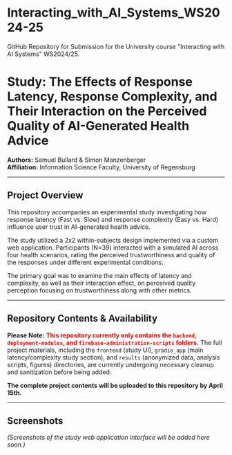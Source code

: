 # Interacting_with_AI_Systems_WS2024-25
GitHub Repository for Submission for the University course "Interacting with AI Systems" WS2024/25.

# Study: The Effects of Response Latency, Response Complexity, and Their Interaction on the Perceived Quality of AI-Generated Health Advice

**Authors:** Samuel Bullard & Simon Manzenberger  
**Affiliation:** Information Science Faculty, University of Regensburg

---

## Project Overview

This repository accompanies an experimental study investigating how response latency (Fast vs. Slow) and response complexity (Easy vs. Hard) influence user trust in AI-generated health advice.

The study utilized a 2x2 within-subjects design implemented via a custom web application. Participants (N=39) interacted with a simulated AI across four health scenarios, rating the perceived trustworthiness and quality of the responses under different experimental conditions.

The primary goal was to examine the main effects of latency and complexity, as well as their interaction effect, on perceived quality perception focusing on trustworthiness along with other metrics.

---

## Repository Contents & Availability

**Please Note:** <font color="red">**This repository currently only contains the `backend`, `deployment-modules`, and `firebase-administration-scripts` folders.**</font> The full project materials, including the `frontend` (study UI), `gradio_app` (main latency/complexity study section), and `results` (anonymized data, analysis scripts, figures) directories, are currently undergoing necessary cleanup and sanitization before being added.

**The complete project contents will be uploaded to this repository by April 15th.**

---

## Screenshots

*(Screenshots of the study web application interface will be added here soon.)*
